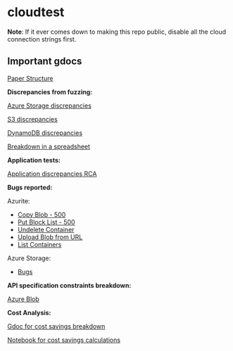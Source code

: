 # cloudtest

**Note**: If it ever comes down to making this repo public, disable all the cloud connection strings first. 

## Important gdocs

[Paper Structure](https://docs.google.com/document/d/174mVS2f-TuKVkzjHWpWF9JfGp2lfimBBnZDOxxTW-oc/edit)

**Discrepancies from fuzzing:**

[Azure Storage discrepancies](https://docs.google.com/document/d/1fD_UqEUrwEhOCsCi0fSutc2H0vTtOYZssaGbIzPCJ1M/edit)

[S3 discrepancies](https://docs.google.com/document/d/13ey5x3MjERzZ_6q_HoPwSgeLwClctjpV_xlWSwI1TDs/edit)

[DynamoDB discrepancies](https://docs.google.com/document/d/1-_YeRWH5hWmCvyxt_YKEv4ASqzOcClgcF9FwmaQkG78/edit)

[Breakdown in a spreadsheet](https://docs.google.com/spreadsheets/d/1O_uZWFwpAwJgstAHOwyUFsPpMcgmq9fbrXigo7VfgdA/edit?pli=1#gid=804341594)

**Application tests:**

[Application discrepancies RCA](https://docs.google.com/document/d/1OIFc5jGdbZp6-gEaD0sb-fWSC1EzsbaHK1XNi5RYdA0/edit?usp=sharing)

**Bugs reported:**

Azurite:
- [Copy Blob - 500](https://github.com/Azure/Azurite/issues/1954#issue-1697046568)
- [Put Block List - 500](https://github.com/Azure/Azurite/issues/1955#issue-1697049378)
- [Undelete Container](https://github.com/Azure/Azurite/issues/2318)
- [Upload Blob from URL](https://github.com/Azure/Azurite/issues/2319)
- [List Containers](https://github.com/Azure/Azurite/issues/2320)
  
Azure Storage:
- [Bugs](https://www.notion.so/Azure-Blob-bugs-e4785c99d2d947b3977245e52107448a)

**API specification constraints breakdown:**

[Azure Blob](https://docs.google.com/document/d/1MZBO1i73AIsV_2c58lC8FB_4MRdXAAMRCG__e-vz0OA/edit)

**Cost Analysis:**

[Gdoc for cost savings breakdown](https://docs.google.com/document/d/1In_lYeZbLrcmigNxgcLyRRFfGRnTUyxRg99xhfKNYcY/edit)

[Notebook for cost savings calculations](https://colab.research.google.com/drive/1md3ra322ytDH_MxMOcGXMixhpqcjl3TH?usp=sharing)
